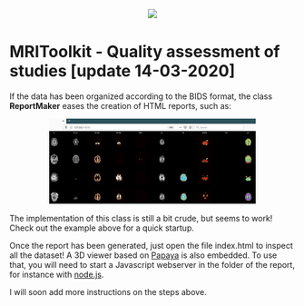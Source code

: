 <p align="center">
<a href="https://github.com/delucaal/MRIToolkit"> 
<img src="../../../img/MRIToolkitLogo.png" height="150"/> 
 </a> 
 </p>

# MRIToolkit - Quality assessment of studies [update 14-03-2020] 
If the data has been organized according to the BIDS format, the class **ReportMaker** eases the creation of HTML reports, such as:
<p align="center">
<img src="../../../img/ReportExample.png" height="150"/> 
</p>

The implementation of this class is still a bit crude, but seems to work! Check out the example above for a quick startup.

Once the report has been generated, just open the file index.html to inspect all the dataset! A 3D viewer based on [Papaya](http://ric.uthscsa.edu/mango/papaya.html) is also embedded. To use that, you will need to start a Javascript webserver in the folder of the report, for instance with [node.js](https://nodejs.org/it/).

I will soon add more instructions on the steps above.